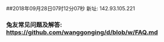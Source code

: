 ##2018年09月28日07时12分07秒 新址: 142.93.105.221
### 兔友常见问题及解答: https://github.com/wanggonging/d/blob/w/FAQ.md
